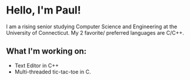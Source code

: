 # Hello, I'm Paul!

I am a rising senior studying Computer Science and Engineering at the University of Connecticut.
My 2 favorite/ preferred languages are C/C++.

## What I'm working on:

* Text Editor in C++
* Multi-threaded tic-tac-toe in C.
